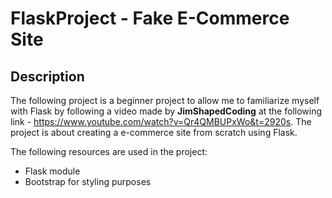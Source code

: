 # FlaskProject - Fake E-Commerce Site

## Description
The following project is a beginner project to allow me to familiarize myself with Flask by following a video made by **JimShapedCoding** at the following link - https://www.youtube.com/watch?v=Qr4QMBUPxWo&t=2920s. The project is about creating a e-commerce site from scratch using Flask.

The following resources are used in the project:
- Flask module
- Bootstrap for styling purposes
